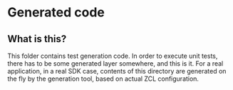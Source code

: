 # Generated code

## What is this?

This folder contains test generation code. In order to execute unit tests, there has to be some
generated layer somewhere, and this is it.
For a real application, in a real SDK case, contents of this directory are generated on the fly
by the generation tool, based on actual ZCL configuration.
